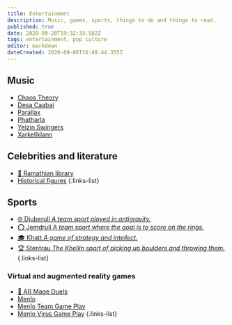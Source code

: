```yaml
---
title: Entertainment
description: Music, games, sports, things to do and things to read.
published: true
date: 2020-09-20T19:32:33.582Z
tags: entertainment, pop culture
editor: markdown
dateCreated: 2020-09-06T16:49:44.355Z
---
```


## Music

- [Chaos Theory](/entertainment/chaos-theory)
- [Desa Caabaj](/entertainment/desa-caabaj )
- [Parallax](/entertainment/parallax)
- [Phatharla](/entertainment/phatharla)
- [Yelzin Swingers](/entertainment/yelzin-swingers)
- [Xarkellklann](/entertainment/xarkellklann)

## Celebrities and literature

- [:book: Ramathian library](/entertainment/literature)
- [Historical figures](/t/historical%20figures)
{.links-list}

## Sports

- [:globe_with_meridians: Djuberull *A team sport played in antigravity.*](/entertainment/djuberull)
- [:o: Jemdrull *A team sport where the goal is to score on the rings.*](/entertainment/jemdrull)
- [:mortar_board: Khatt *A game of strategy and intellect.*](/entertainment/khatt)
- [:trophy: Stentrau *The Khellin sport of picking up boulders and throwing them.*](/entertainment/stentrau)
{.links-list}

### Virtual and augmented reality games

- [:crystal_ball: AR Mage Duels](/entertainment/ar-mage-duels)
- [Menlo](/entertainment/menlo)
- [Menlo Team Game Play](/entertainment/menlo-team-game-play)
- [Menlo Virus Game Play](/entertainment/menlo-virus-game-play)
{.links-list}
